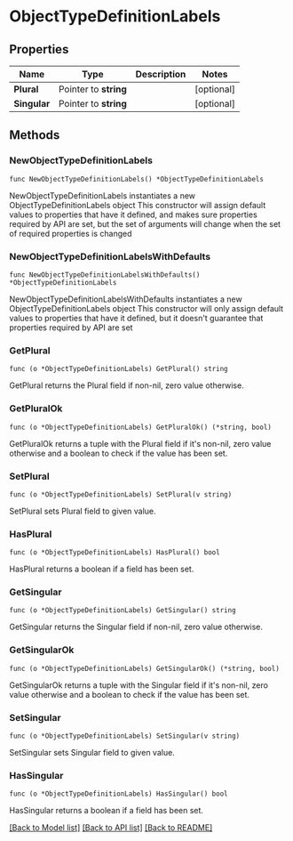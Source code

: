# ObjectTypeDefinitionLabels

## Properties

Name | Type | Description | Notes
------------ | ------------- | ------------- | -------------
**Plural** | Pointer to **string** |  | [optional] 
**Singular** | Pointer to **string** |  | [optional] 

## Methods

### NewObjectTypeDefinitionLabels

`func NewObjectTypeDefinitionLabels() *ObjectTypeDefinitionLabels`

NewObjectTypeDefinitionLabels instantiates a new ObjectTypeDefinitionLabels object
This constructor will assign default values to properties that have it defined,
and makes sure properties required by API are set, but the set of arguments
will change when the set of required properties is changed

### NewObjectTypeDefinitionLabelsWithDefaults

`func NewObjectTypeDefinitionLabelsWithDefaults() *ObjectTypeDefinitionLabels`

NewObjectTypeDefinitionLabelsWithDefaults instantiates a new ObjectTypeDefinitionLabels object
This constructor will only assign default values to properties that have it defined,
but it doesn't guarantee that properties required by API are set

### GetPlural

`func (o *ObjectTypeDefinitionLabels) GetPlural() string`

GetPlural returns the Plural field if non-nil, zero value otherwise.

### GetPluralOk

`func (o *ObjectTypeDefinitionLabels) GetPluralOk() (*string, bool)`

GetPluralOk returns a tuple with the Plural field if it's non-nil, zero value otherwise
and a boolean to check if the value has been set.

### SetPlural

`func (o *ObjectTypeDefinitionLabels) SetPlural(v string)`

SetPlural sets Plural field to given value.

### HasPlural

`func (o *ObjectTypeDefinitionLabels) HasPlural() bool`

HasPlural returns a boolean if a field has been set.

### GetSingular

`func (o *ObjectTypeDefinitionLabels) GetSingular() string`

GetSingular returns the Singular field if non-nil, zero value otherwise.

### GetSingularOk

`func (o *ObjectTypeDefinitionLabels) GetSingularOk() (*string, bool)`

GetSingularOk returns a tuple with the Singular field if it's non-nil, zero value otherwise
and a boolean to check if the value has been set.

### SetSingular

`func (o *ObjectTypeDefinitionLabels) SetSingular(v string)`

SetSingular sets Singular field to given value.

### HasSingular

`func (o *ObjectTypeDefinitionLabels) HasSingular() bool`

HasSingular returns a boolean if a field has been set.


[[Back to Model list]](../README.md#documentation-for-models) [[Back to API list]](../README.md#documentation-for-api-endpoints) [[Back to README]](../README.md)


